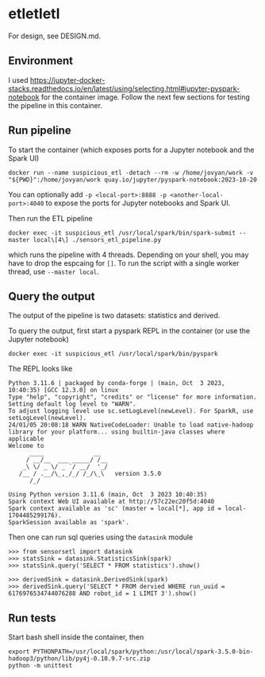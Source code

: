 # etletletl
For design, see DESIGN.md. 

## Environment
I used https://jupyter-docker-stacks.readthedocs.io/en/latest/using/selecting.html#jupyter-pyspark-notebook for the container image.
Follow the next few sections for testing the pipeline in this container.

## Run pipeline
To start the container (which exposes ports for a Jupyter notebook and the Spark UI)
```
docker run --name suspicious_etl -detach --rm -w /home/jovyan/work -v "${PWD}":/home/jovyan/work quay.io/jupyter/pyspark-notebook:2023-10-20
```

You can optionally add `-p <local-port>:8888 -p <another-local-port>:4040` to expose the ports for Jupyter notebooks and Spark UI.

Then run the ETL pipeline
```
docker exec -it suspicious_etl /usr/local/spark/bin/spark-submit --master local\[4\] ./sensors_etl_pipeline.py
```
which runs the pipeline with 4 threads. Depending on your shell, you may have to drop the espcaing for `[]`.
To run the script with a single worker thread, use `--master local`.


## Query the output
The output of the pipeline is two datasets: statistics and derived.

To query the output, first start a pyspark REPL in the container (or use the Jupyter notebook)
```
docker exec -it suspicious_etl /usr/local/spark/bin/pyspark
```

The REPL looks like
```
Python 3.11.6 | packaged by conda-forge | (main, Oct  3 2023, 10:40:35) [GCC 12.3.0] on linux
Type "help", "copyright", "credits" or "license" for more information.
Setting default log level to "WARN".
To adjust logging level use sc.setLogLevel(newLevel). For SparkR, use setLogLevel(newLevel).
24/01/05 20:08:18 WARN NativeCodeLoader: Unable to load native-hadoop library for your platform... using builtin-java classes where applicable
Welcome to
      ____              __
     / __/__  ___ _____/ /__
    _\ \/ _ \/ _ `/ __/  '_/
   /__ / .__/\_,_/_/ /_/\_\   version 3.5.0
      /_/

Using Python version 3.11.6 (main, Oct  3 2023 10:40:35)
Spark context Web UI available at http://57c22ec20f5d:4040
Spark context available as 'sc' (master = local[*], app id = local-1704485299176).
SparkSession available as 'spark'.
```

Then one can run sql queries using the `datasink` module
```
>>> from sensorsetl import datasink
>>> statsSink = datasink.StatisticsSink(spark)
>>> statsSink.query('SELECT * FROM statistics').show()
```

```
>>> derivedSink = datasink.DerivedSink(spark)
>>> derivedSink.query('SELECT * FROM dervied WHERE run_uuid = 6176976534744076288 AND robot_id = 1 LIMIT 3').show()
```

## Run tests
Start bash shell inside the container, then
```
export PYTHONPATH=/usr/local/spark/python:/usr/local/spark-3.5.0-bin-hadoop3/python/lib/py4j-0.10.9.7-src.zip
python -m unittest
```
